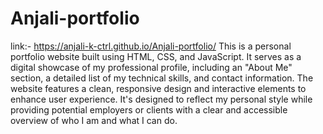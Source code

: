 # Anjali-portfolio
link:- https://anjali-k-ctrl.github.io/Anjali-portfolio/
This is a personal portfolio website built using HTML, CSS, and JavaScript. It serves as a digital showcase of my professional profile, including an "About Me" section, a detailed list of my technical skills, and contact information. The website features a clean, responsive design and interactive elements to enhance user experience. It's designed to reflect my personal style while providing potential employers or clients with a clear and accessible overview of who I am and what I can do.
